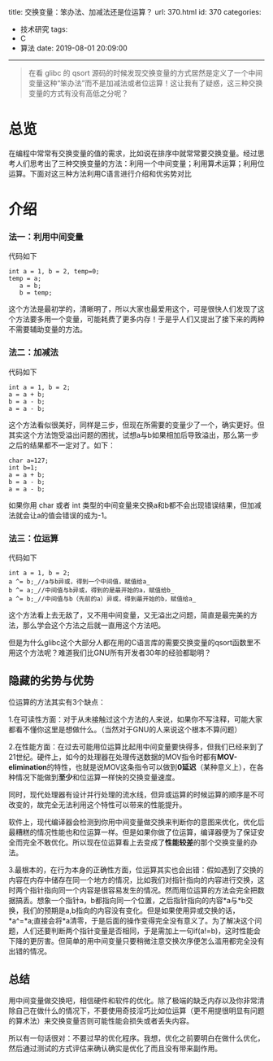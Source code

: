 title: 交换变量：笨办法、加减法还是位运算？
url: 370.html
id: 370
categories:
  - 技术研究
tags:
  - C
  - 算法
date: 2019-08-01 20:09:00
---
> 在看 glibc 的 qsort 源码的时候发现交换变量的方式居然是定义了一个中间变量这种“笨办法”而不是加减法或者位运算！这让我有了疑惑，这三种交换变量的方式有没有高低之分呢？

总览
==

在编程中常常有交换变量的值的需求，比如说在排序中就常常要交换变量。经过思考人们思考出了三种交换变量的方法：利用一个中间变量；利用算术运算；利用位运算。下面对这三种方法利用C语言进行介绍和优劣势对比

介绍
==

### 法一：利用中间变量

代码如下

```
int a = 1, b = 2, temp=0;
temp = a;
   a = b;
   b = temp;
```

这个方法是最初学的，清晰明了，所以大家也最爱用这个，可是很快人们发现了这个方法要多用一个变量，可能耗费了更多内存！于是乎人们又提出了接下来的两种不需要辅助变量的方法。

### 法二：加减法

代码如下

```
int a = 1, b = 2;
a = a + b;
b = a - b;
a = a - b;
```

这个方法看似很美好，同样是三步，但现在所需要的变量少了一个，确实更好。但其实这个方法饱受溢出问题的困扰，试想a与b如果相加后导致溢出，那么第一步之后的结果都不一定对了。如下：
```
char a=127;
int b=1;
a = a + b;
b = a - b;
a = a - b;

```
如果你用 char 或者 int 类型的中间变量来交换a和b都不会出现错误结果，但加减法就会让a的值会错误的成为-1。

### 法三：位运算

代码如下

```
int a = 1, b = 2;
a ^= b;_//a与b异或，得到一个中间值，赋值给a_
b ^= a;_//中间值与b异或，得到的是最开始的a，赋值给b_
a ^= b;_//中间值与b（先前的a）异或，得到最开始的b，赋值给a_
```

这个方法看上去无敌了，又不用中间变量，又无溢出之问题，简直是最完美的方法，那么学会这个方法之后就一直用这个方法吧。

但是为什么glibc这个大部分人都在用的C语言库的需要交换变量的qsort函数里不用这个方法呢？难道我们比GNU所有开发者30年的经验都聪明？

隐藏的劣势与优势
--------

位运算的方法其实有3个缺点：

1.在可读性方面：对于从未接触过这个方法的人来说，如果你不写注释，可能大家都看不懂你这里是想做什么。（当然对于GNU的人来说这个根本不算问题）

2.在性能方面：在过去可能用位运算比起用中间变量要快得多，但我们已经来到了21世纪。硬件上，如今的处理器在处理传送数据的MOV指令时都有**MOV-elimination**的特性，也就是说MOV这条指令可以做到**0延迟**（某种意义上），在各种情况下能做到**至少**和位运算一样快的交换变量速度。

同时，现代处理器有设计并行处理的流水线，但异或运算的时候运算的顺序是不可改变的，故完全无法利用这个特性可以带来的性能提升。

软件上，现代编译器会检测到你用中间变量做交换来判断你的意图来优化，优化后最糟糕的情况性能也和位运算一样。但是如果你做了位运算，编译器便为了保证安全而完全不敢优化。所以现在位运算看上去变成了**性能较差**的那个交换变量的办法。

3.最根本的，在行为本身的正确性方面，位运算其实也会出错：假如遇到了交换的内容在内存中储存在同一个地方的情况，比如我们对指针指向的内容进行交换，这时两个指针指向同一个内容是很容易发生的情况。然而用位运算的方法会完全把数据搞丢。想象一个指针a，b都指向同一个位置，之后指针指向的内容\*a与\*b交换，我们的预期是a,b指向的内容没有变化。但是如果使用异或交换的话，\*a^=\*a;直接会将\*a清零，于是后面的操作变得完全没有意义了。为了解决这个问题，人们还要判断两个指针变量是否相同，于是需加上一句if(a!=b)，这时性能会下降的更厉害。但简单的用中间变量只要稍微注意交换次序便怎么滥用都完全没有出错的情况。

总结
--

用中间变量做交换吧，相信硬件和软件的优化。除了极端的缺乏内存以及你非常清除自己在做什么的情况下，不要使用奇技淫巧比如位运算（更不用提很明显有问题的算术法）来交换变量否则可能性能会损失或者丢失内容。

所以有一句话很对：不要过早的优化程序。我想，优化之前要明白在做什么优化，然后通过测试的方式评估来确认确实是优化了而且没有带来副作用。
